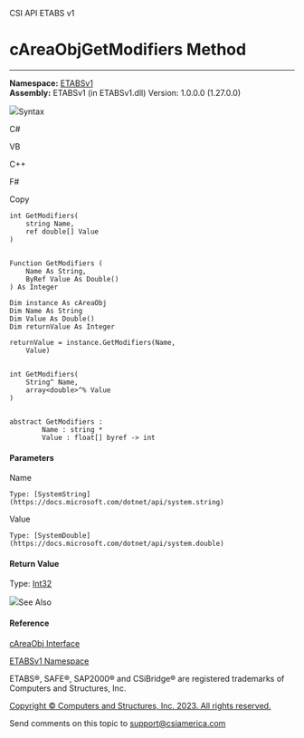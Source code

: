 ﻿

CSI API ETABS v1

# cAreaObjGetModifiers Method  
  
---  
  
**Namespace:** [ETABSv1](2780f1b8-2033-5289-2298-1cdb2a7508d9.htm)  
**Assembly:** ETABSv1 (in ETABSv1.dll) Version: 1.0.0.0 (1.27.0.0)

![](../icons/SectionExpanded.png)Syntax

C#

VB

C++

F#

Copy

    
    
    int GetModifiers(
    	string Name,
    	ref double[] Value
    )
    
    
    Function GetModifiers ( 
    	Name As String,
    	ByRef Value As Double()
    ) As Integer
    
    Dim instance As cAreaObj
    Dim Name As String
    Dim Value As Double()
    Dim returnValue As Integer
    
    returnValue = instance.GetModifiers(Name, 
    	Value)
    
    
    int GetModifiers(
    	String^ Name, 
    	array<double>^% Value
    )
    
    
    abstract GetModifiers : 
            Name : string * 
            Value : float[] byref -> int 
    

#### Parameters

Name

    Type: [SystemString](https://docs.microsoft.com/dotnet/api/system.string)  

Value

    Type: [SystemDouble](https://docs.microsoft.com/dotnet/api/system.double)  

#### Return Value

Type: [Int32](https://docs.microsoft.com/dotnet/api/system.int32)

![](../icons/SectionExpanded.png)See Also

#### Reference

[cAreaObj Interface](2cda9b42-232e-6821-8caa-dc87fd84fed0.htm)

[ETABSv1 Namespace](2780f1b8-2033-5289-2298-1cdb2a7508d9.htm)

ETABS®, SAFE®, SAP2000® and CSiBridge® are registered trademarks of Computers
and Structures, Inc.  

[Copyright © Computers and Structures, Inc. 2023. All rights
reserved.](http://www.csiamerica.com)

Send comments on this topic to
[support@csiamerica.com](mailto:support%40csiamerica.com?Subject=CSI%20API%20ETABS%20v1)

